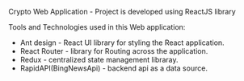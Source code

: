 Crypto Web Application 
    - Project is developed using ReactJS library
    
Tools and Technologies used in this Web application:
* Ant design - React UI library for styling the React application.
* React Router - library for Routing across the application.
* Redux - centralized state management libraray.
* RapidAPI(BingNewsApi) - backend api as a data source. 
